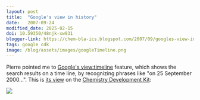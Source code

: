 ```yaml
---
layout: post
title:  "Google's view in history"
date:   2007-09-24
modified_date: 2025-02-15
doi: 10.59350/48njk-xw931
blogger-link: https://chem-bla-ics.blogspot.com/2007/09/googles-view-in-history.html
tags: google cdk
image: /blog/assets/images/googleTimeline.png
---
```


Pierre pointed me to [Google's view:timeline](http://plindenbaum.blogspot.com/2007/09/google-viewtimeline.html) feature,
which shows the search results on a time line, by recognizing phrases like "on 25 September 2000...". This is
[its view](http://www.google.com/views?q=%22chemistry+development+kit%22+view%3Atimeline&btnGt=Search&esrch=RefinementBarTopViewTabs)
on the [Chemistry Development Kit](http://cdk.sf.net/):

![](/blog/assets/images/googleTimeline.png)

